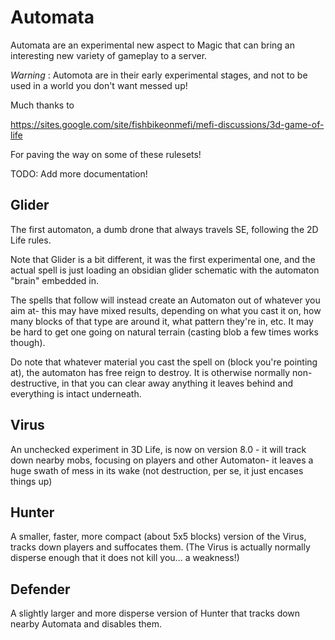 # Automata

Automata are an experimental new aspect to Magic that can bring an interesting new variety of gameplay to a server.

*Warning* : Automota are in their early experimental stages, and not to be used in a world you don't want messed up!

Much thanks to 

https://sites.google.com/site/fishbikeonmefi/mefi-discussions/3d-game-of-life

For paving the way on some of these rulesets!

TODO: Add more documentation!

## Glider

The first automaton, a dumb drone that always travels SE, following the 2D Life rules. 

Note that Glider is a bit different, it was the first experimental one, 
and the actual spell is just loading an obsidian glider schematic with the automaton "brain" embedded in.

The spells that follow will instead create an Automaton out of whatever you aim at- 
this may have mixed results, depending on what you cast it on, 
how many blocks of that type are around it, 
what pattern they're in, etc. 
It may be hard to get one going on natural terrain (casting blob a few times works though).

Do note that whatever material you cast the spell on (block you're pointing at), 
the automaton has free reign to destroy. It is otherwise normally non-destructive, 
in that you can clear away anything it leaves behind and everything is intact underneath.

## Virus

An unchecked experiment in 3D Life, is now on version 8.0 - 
it will track down nearby mobs, focusing on players and other Automaton- 
it leaves a huge swath of mess in its wake (not destruction, per se, it just encases things up)

## Hunter

A smaller, faster, more compact (about 5x5 blocks) version of the Virus, 
tracks down players and suffocates them. 
(The Virus is actually normally disperse enough that it does not kill you... a weakness!)

## Defender

A slightly larger and more disperse version of Hunter that tracks down nearby Automata and disables them.